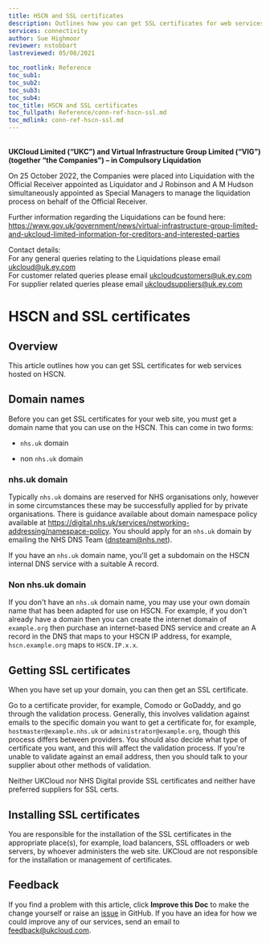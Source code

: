 ```yaml
---
title: HSCN and SSL certificates
description: Outlines how you can get SSL certificates for web services hosted on HSCN
services: connectivity
author: Sue Highmoor
reviewer: nstobbart
lastreviewed: 05/08/2021

toc_rootlink: Reference
toc_sub1: 
toc_sub2:
toc_sub3:
toc_sub4:
toc_title: HSCN and SSL certificates
toc_fullpath: Reference/conn-ref-hscn-ssl.md
toc_mdlink: conn-ref-hscn-ssl.md
---
```


<br>**UKCloud Limited (“UKC”) and Virtual Infrastructure Group Limited (“VIG”) (together “the Companies”) – in Compulsory Liquidation**

On 25 October 2022, the Companies were placed into Liquidation with the Official Receiver appointed as Liquidator and J Robinson and A M Hudson simultaneously appointed as Special Managers to manage the liquidation process on behalf of the Official Receiver.

Further information regarding the Liquidations can be found here: <https://www.gov.uk/government/news/virtual-infrastructure-group-limited-and-ukcloud-limited-information-for-creditors-and-interested-parties>

Contact details:<br>
For any general queries relating to the Liquidations please email <ukcloud@uk.ey.com><br>
For customer related queries please email <ukcloudcustomers@uk.ey.com><br>
For supplier related queries please email <ukcloudsuppliers@uk.ey.com>

# HSCN and SSL certificates

## Overview

This article outlines how you can get SSL certificates for web services hosted on HSCN.

## Domain names

Before you can get SSL certificates for your web site, you must get a domain name that you can use on the HSCN. This can come in two forms:

- `nhs.uk` domain

- non `nhs.uk` domain

### nhs.uk domain

Typically `nhs.uk` domains are reserved for NHS organisations only, however in some circumstances these may be successfully applied for by private organisations. There is guidance available about domain namespace policy available at <https://digital.nhs.uk/services/networking-addressing/namespace-policy>. You should apply for an `nhs.uk` domain by emailing the NHS DNS Team (<dnsteam@nhs.net>).

If you have an `nhs.uk` domain name, you'll get a subdomain on the HSCN internal DNS service with a suitable A record.

### Non nhs.uk domain

If you don't have an `nhs.uk` domain name, you may use your own domain name that has been adapted for use on HSCN. For example, if you don't already have a domain then you can create the internet domain of `example.org` then purchase an internet-based DNS service and create an A record in the DNS that maps to your HSCN IP address, for example, `hscn.example.org` maps to `HSCN.IP.x.x`.

## Getting SSL certificates

When you have set up your domain, you can then get an SSL certificate.

Go to a certificate provider, for example, Comodo or GoDaddy, and go through the validation process. Generally, this involves validation against emails to the specific domain you want to get a certificate for, for example, `hostmaster@example.nhs.uk` or `administrator@example.org`, though this process differs between providers. You should also decide what type of certificate you want, and this will affect the validation process. If you're unable to validate against an email address, then you should talk to your supplier about other methods of validation.

Neither UKCloud nor NHS Digital provide SSL certificates and neither have preferred suppliers for SSL certs.

## Installing SSL certificates

You are responsible for the installation of the SSL certificates in the appropriate place(s), for example, load balancers, SSL offloaders or web servers, by whoever administers the web site. UKCloud are not responsible for the installation or management of certificates.

## Feedback

If you find a problem with this article, click **Improve this Doc** to make the change yourself or raise an [issue](https://github.com/UKCloud/documentation/issues) in GitHub. If you have an idea for how we could improve any of our services, send an email to <feedback@ukcloud.com>.
